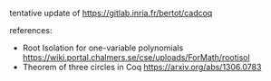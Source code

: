 tentative update of https://gitlab.inria.fr/bertot/cadcoq

references:
- Root Isolation for one-variable polynomials
  https://wiki.portal.chalmers.se/cse/uploads/ForMath/rootisol
- Theorem of three circles in Coq
  https://arxiv.org/abs/1306.0783
